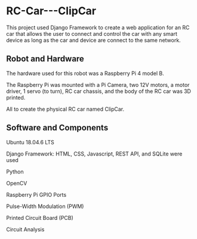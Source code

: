 # RC-Car---ClipCar
This project used Django Framework to create a web application for an RC car that allows the user to connect and control the car with any smart device as long as the car and device are connect to the same network.


## Robot and Hardware
The hardware used for this robot was a Raspberry Pi 4 model B. 

The Raspberry Pi was mounted with a Pi Camera, two 12V motors, a motor driver, 1 servo (to turn), RC car chassis, and the body of the RC car was 3D printed.

All to create the physical RC car named ClipCar.

## Software and Components
Ubuntu 18.04.6 LTS

Django Framework: HTML, CSS, Javascript, REST API, and SQLite were used

Python

OpenCV

Raspberry Pi GPIO Ports

Pulse-Width Modulation (PWM)

Printed Circuit Board (PCB) 

Circuit Analysis
